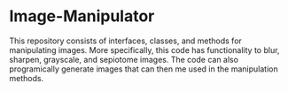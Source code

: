 # Image-Manipulator
This repository consists of interfaces, classes, and methods for manipulating images.
More specifically, this code has functionality to blur, sharpen, grayscale, and sepiotome images.
The code can also programically generate images that can then me used in the manipulation methods.
